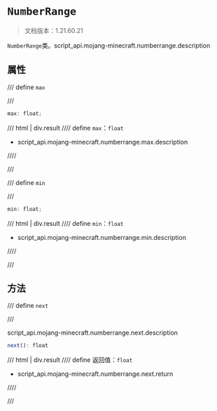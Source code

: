 # `NumberRange`

> 文档版本：1.21.60.21

`NumberRange`类。script_api.mojang-minecraft.numberrange.description

## 属性

/// define
`max`


///

```js
max: float;
```

/// html | div.result
//// define
`max`：`float`

- script_api.mojang-minecraft.numberrange.max.description


////

///


/// define
`min`


///

```js
min: float;
```

/// html | div.result
//// define
`min`：`float`

- script_api.mojang-minecraft.numberrange.min.description


////

///


## 方法

/// define
`next`


///

script_api.mojang-minecraft.numberrange.next.description

```js
next(): float
```

/// html | div.result
//// define
返回值：`float`

- script_api.mojang-minecraft.numberrange.next.return


////

///

